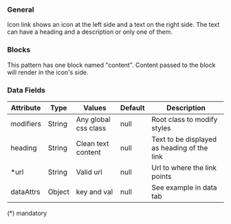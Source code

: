 ### General

Icon link shows an icon at the left side and a text on the right side. The text can have a heading and a description or only one of them.

### Blocks

This pattern has one block named "content". Content passed to the block will render in the icon's side.

### Data Fields

| Attribute | Type   | Values               | Default | Description                                 |
| --------- | ------ | -------------------- | ------- | ------------------------------------------- |
| modifiers | String | Any global css class | null    | Root class to modify styles                 |
| heading   | String | Clean text content   | null    | Text to be displayed as heading of the link |
| \*url     | String | Valid url            | null    | Url to where the link points                |
| dataAttrs | Object | key and val          | null    | See example in data tab                     |

(\*) mandatory
